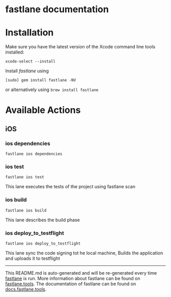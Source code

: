 fastlane documentation
================
# Installation

Make sure you have the latest version of the Xcode command line tools installed:

```
xcode-select --install
```

Install _fastlane_ using
```
[sudo] gem install fastlane -NV
```
or alternatively using `brew install fastlane`

# Available Actions
## iOS
### ios dependencies
```
fastlane ios dependencies
```

### ios test
```
fastlane ios test
```
This lane executes the tests of the project using fastlane scan
### ios build
```
fastlane ios build
```
This lane describes the build phase
### ios deploy_to_testflight
```
fastlane ios deploy_to_testflight
```
This lane sync the code signing tot he local machine, Builds the application and uploads it to testflight

----

This README.md is auto-generated and will be re-generated every time [fastlane](https://fastlane.tools) is run.
More information about fastlane can be found on [fastlane.tools](https://fastlane.tools).
The documentation of fastlane can be found on [docs.fastlane.tools](https://docs.fastlane.tools).
